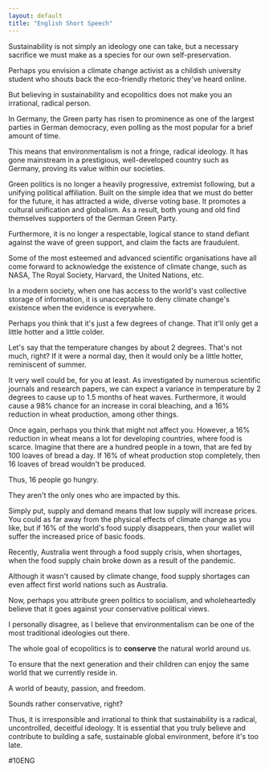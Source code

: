 ```yaml
---
layout: default
title: "English Short Speech"
---
```


Sustainability is not simply an ideology one can take, but a necessary sacrifice we must make as a species for our own self-preservation.

Perhaps you envision a climate change activist as a childish university student who shouts back the eco-friendly rhetoric they've heard online. 

But believing in sustainability and ecopolitics does not make you an irrational, radical person.

In Germany, the Green party has risen to prominence as one of the largest parties in German democracy, even polling as the most popular for a brief amount of time.

This means that environmentalism is not a fringe, radical ideology. It has gone mainstream in a prestigious, well-developed country such as Germany, proving its value within our societies. 

Green politics is no longer a heavily progressive, extremist following, but a unifying political affiliation. Built on the simple idea that we must do better for the future, it has attracted a wide, diverse voting base. It promotes a cultural unification and globalism. As a result, both young and old find themselves supporters of the German Green Party.

Furthermore, it is no longer a respectable, logical stance to stand defiant against the wave of green support, and claim the facts are fraudulent. 

Some of the most esteemed and advanced scientific organisations have all come forward to acknowledge the existence of climate change, such as NASA, The Royal Society, Harvard, the United Nations, etc.

In a modern society, when one has access to the world's vast collective storage of information, it is unacceptable to deny climate change's existence when the evidence is everywhere.

Perhaps you think that it's just a few degrees of change. That it'll only get a little hotter and a little colder.

Let's say that the temperature changes by about 2 degrees. That's not much, right? If it were a normal day, then it would only be a little hotter, reminiscent of summer. 

It very well could be, for you at least. As investigated by numerous scientific journals and research papers, we can expect a variance in temperature by 2 degrees to cause up to 1.5 months of heat waves. Furthermore, it would cause a 98% chance for an increase in coral bleaching, and a 16% reduction in wheat production, among other things.

Once again, perhaps you think that might not affect you. However, a 16% reduction in wheat means a lot for developing countries, where food is scarce. Imagine that there are a hundred people in a town, that are fed by 100 loaves of bread a day. If 16% of wheat production stop completely, then 16 loaves of bread wouldn't be produced.

Thus, 16 people go hungry.

They aren't the only ones who are impacted by this.

Simply put, supply and demand means that low supply will increase prices. You could as far away from the physical effects of climate change as you like, but if 16% of the world's food supply disappears, then your wallet will suffer the increased price of basic foods.

Recently, Australia went through a food supply crisis, when shortages, when the food supply chain broke down as a result of the pandemic.

Although it wasn't caused by climate change, food supply shortages can even affect first world nations such as Australia.

Now, perhaps you attribute green politics to socialism, and wholeheartedly believe that it goes against your conservative political views.

I personally disagree, as I believe that environmentalism can be one of the most traditional ideologies out there.

The whole goal of ecopolitics is to **conserve** the natural world around us. 

To ensure that the next generation and their children can enjoy the same world that we currently reside in. 

A world of beauty, passion, and freedom.

Sounds rather conservative, right?

Thus, it is irresponsible and irrational to think that sustainability is a radical, uncontrolled, deceitful ideology. It is essential that you truly believe and contribute to building a safe, sustainable global environment, before it's too late.

#10ENG 